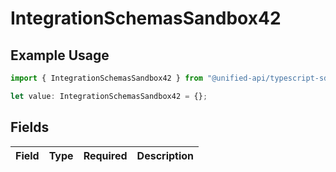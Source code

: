 # IntegrationSchemasSandbox42

## Example Usage

```typescript
import { IntegrationSchemasSandbox42 } from "@unified-api/typescript-sdk/sdk/models/shared";

let value: IntegrationSchemasSandbox42 = {};
```

## Fields

| Field       | Type        | Required    | Description |
| ----------- | ----------- | ----------- | ----------- |